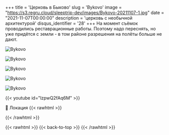 +++
title = 'Церковь в Быково'
slug = 'Bykovo'
image = "https://s3.regru.cloud/sleeptrip-dev/images/Bykovo-20211107-1.jpg"
date = "2021-11-07T00:00:00"
description = 'церковь с необычной архитектурой'
disqus_identifier = '28'
+++
На момент съёмок проводились реставрационные работы. Поэтому надо переснять, но уже придётся с земли - в том районе разрешения на полёты больше не дают.

![Bykovo](https://s3.regru.cloud/sleeptrip-dev/images/Bykovo-20211107-2.jpg)

![Bykovo](https://s3.regru.cloud/sleeptrip-dev/images/Bykovo-20211107-3.jpg)

![Bykovo](https://s3.regru.cloud/sleeptrip-dev/images/Bykovo-20211107-4.jpg)

![Bykovo](https://s3.regru.cloud/sleeptrip-dev/images/Bykovo-20211107-5.jpg)

![Bykovo](https://s3.regru.cloud/sleeptrip-dev/images/Bykovo-20211107-6.jpg)

{{< youtube id="lzpwQ2fAq6M" >}}

📍 Локация
{{< rawhtml >}}
<div class="yandex-map-container">
<script type="text/javascript" charset="utf-8" async src="https://api-maps.yandex.ru/services/constructor/1.0/js/?um=constructor%3A5509c9f1cc59ddce3404f6980285e4e1f92c1f2ebea71d31a3f637da7cef3590&amp;width=800&amp;height=400&amp;lang=ru_RU&amp;scroll=true"></script>
</div>
{{< /rawhtml >}}

{{< rawhtml >}}
{{< back-to-top >}}
{{< /rawhtml >}}
